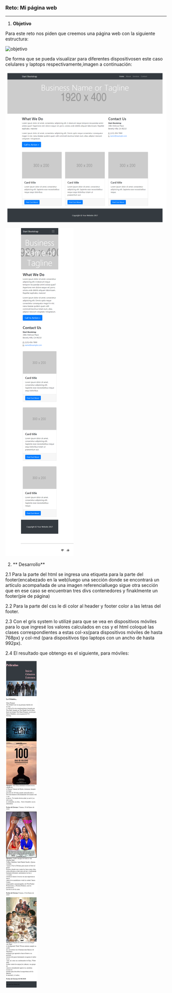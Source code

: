 ### Reto: Mi página web ###

-------------------------------------------------

1) **Objetivo**

Para este reto nos piden que creemos una página web con la siguiente estructura:

![objetivo](assets/images/objetivo.png)

De forma que se pueda visualizar para diferentes dispositivosen este caso celulares y laptops respectivamente,imagen a continuación:


![version laptop objetivo](assets/images/v-l-objetivo.png)

![versión móvil](assets/images/v-m-objetivo.png)

2) ** Desarrollo**

2.1 Para la parte del html se ingresa una etiqueta para la parte del footer(encabezado en la web)luego una sección donde se encontrará un artículo acompañada de una imagen referencialluego sigue otra sección que en ese caso se encuentran tres divs contenedores y finaklmente un footer(pie de página)

2.2 Para la parte del css le di color al header y footer color a las letras del footer.

2.3 Con el gris system lo utilizé para que se vea en dispositivos móviles
 para lo que ingresé los valores calculados en css y el html coloqué las clases correspondientes a estas col-xs(para dispositivos móviles de hasta 768px) y col-md (para dispositivos tipo laptops con un ancho de hasta 992px).

2.4 El resultado que obtengo es el siguiente, para móviles:

![version móvil](assets/images/v-movil.png)

